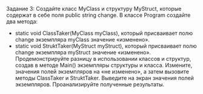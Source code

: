 Задание 3:
Создайте класс MyClass и структуру MyStruct, которые содержат в себе поля public string change.
В классе Program создайте два метода:
- static void ClassTaker(MyClass myClass), который присваивает полю change экземпляра
myClass значение «изменено».
- static void StruktTaker(MyStruct myStruct), который присваивает полю change экземпляра
myStruct значение «изменено».
Продемонстрируйте разницу в использовании классов и структур, создав в методе Main() экземпляры
структуры и класса. Измените, значения полей экземпляров на «не изменено», а затем вызовите методы
ClassTaker и StruktTaker. Выведите на экран значения полей экземпляров. Проанализируйте
полученные результаты.
